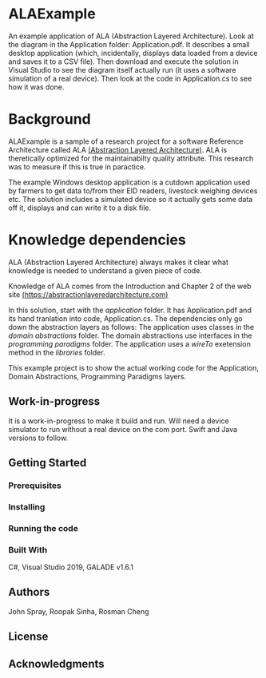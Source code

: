 # ALAExample

An example application of ALA (Abstraction Layered Architecture).
Look at the diagram in the Application folder: Application.pdf. It describes a small desktop application (which, incidentally, displays data loaded from a device and saves it to a CSV file). Then download and execute the solution in Visual Studio to see the diagram itself actually run (it uses a software simulation of a real device).
Then look at the code in Application.cs to see how it was done.


# Background

ALAExample is a sample of a research project for a software Reference Architecture called ALA [(Abstraction Layered Architecture)](abstractionlayeredarchitecture.com).
ALA is theretically optimized for the maintainabilty quality attribute.
This research was to measure if this is true in paractice.

The example Windows desktop application is a cutdown application used by farmers to get data to/from their EID readers, livestock weighing devices etc.
The solution includes a simulated device so it actually gets some data off it, displays and can write it to a disk file.

# Knowledge dependencies

ALA (Abstraction Layered Architecture) always makes it clear what knowledge is needed to understand a given piece of code.

Knowledge of ALA comes from the Introduction and Chapter 2 of the web site  [(https://abstractionlayeredarchitecture.com)](abstractionlayeredarchitecture.com)

In this solution, start with the *application* folder. It has Application.pdf and its hand tranlation into code, Application.cs.
The dependencies only go down the abstraction layers as follows:
The application uses classes in the *domain abstractions* folder.
The domain abstractions use interfaces in the *programming paradigms* folder.
The application uses a *wireTo* exetension method in the *libraries* folder.

This example project is to show the actual working code for the Application, Domain Abstractions, Programming Paradigms layers.

## Work-in-progress

It is a work-in-progress to make it build and run.
Will need a device simulator to run without a real device on the com port.
Swift and Java versions to follow.

## Getting Started


### Prerequisites


### Installing


### Running the code


### Built With

C#, Visual Studio 2019, GALADE v1.6.1


## Authors

John Spray, Roopak Sinha, Rosman Cheng


## License


## Acknowledgments


